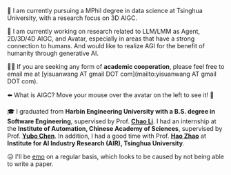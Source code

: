 👋 I am currently pursuing a MPhil degree in data science at Tsinghua University, with a research focus on 3D AIGC.

<!-- 🤔 My research interests include large language models, large multimodal models, image, video, and 3D generative model. I very much enjoy LLM-related research because I think it is the best way to achieve AGI at this point in time. However, the main research work I will be doing in the next few years will be focused on 3D vision. -->

🤖 I am currently working on research related to LLM/LMM as Agent, 2D/3D/4D AIGC, and Avatar, especially in areas that have a strong connection to humans. And would like to realize AGI for the benefit of humanity through generative AI.

🙋‍♂️ If you are seeking any form of **academic cooperation**, please feel free to email me at [yisuanwang AT gmail DOT com](mailto:yisuanwang AT gmail DOT com).

⬅️ What is AIGC? Move your mouse over the avatar on the left to see it! 🤯

🎓 I graduated from **Harbin Engineering University with a B.S. degree in Software Engineering**, supervised by Prof. **[Chao Li](https://mohub.net/help/MoHub/UserServiceCases/Cases1.html#%E6%95%99%E5%B8%88%E4%BB%8B%E7%BB%8D)**.
I had an internship at the **Institute of Automation, Chinese Academy of Sciences**, supervised by Prof. **[Yubo Chen](https://scholar.google.com/citations?hl=en&user=9z7GPxIAAAAJ)**.
In addition, I had a good time with Prof. **[Hao Zhao](https://scholar.google.com/citations?hl=en&user=ygQznUQAAAAJ)** at **Institute for AI Industry Research (AIR), Tsinghua University**.

😥 I'll be [emo](https://yisuanwang.github.io/emo) on a regular basis, which looks to be caused by not being able to write a paper.
